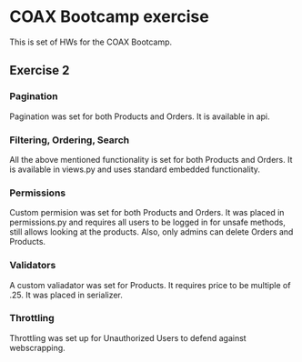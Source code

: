 # COAX Bootcamp exercise

This is set of HWs for the COAX Bootcamp.

## Exercise 2

### Pagination

Pagination was set for both Products and Orders. It is available in api.

### Filtering, Ordering, Search

All the above mentioned functionality is set for both Products and Orders. It is available in views.py and uses standard embedded functionality.

### Permissions

Custom permision was set for both Products and Orders. It was placed in permissions.py and requires all users to be logged in for unsafe methods, still allows looking at the products. Also, only admins can delete Orders and Products.

### Validators

A custom valiadator was set for Products. It requires price to be multiple of .25. It was placed in serializer.

### Throttling

Throttling was set up for Unauthorized Users to defend against webscrapping.
